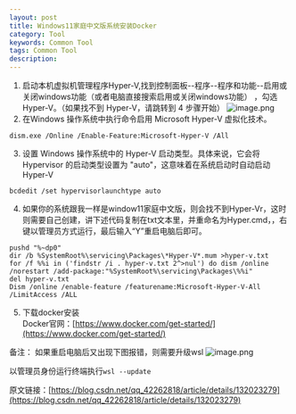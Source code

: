 ```yaml
---
layout: post
title: Windows11家庭中文版系统安装Docker
category: Tool
keywords: Common Tool
tags: Common Tool
description: 
---
```


1. 启动本机虚拟机管理程序Hyper-V,找到控制面板--程序--程序和功能--启用或关闭windows功能（或者电脑直接搜索启用或关闭windows功能） ，勾选Hyper-V。（如果找不到 Hyper-V，请跳转到 4 步骤开始）
 ![image.png](https://blog.alonesky.com/storage/article/2023/11/13/Nq053vPqS3evjIwPoEhYvDnGPK6xfBogMolxCaQQ.png)
2. 在Windows 操作系统中执行命令启用 Microsoft Hyper-V 虚拟化技术。 
```
dism.exe /Online /Enable-Feature:Microsoft-Hyper-V /All
```
3. 设置 Windows 操作系统中的 Hyper-V 启动类型。具体来说，它会将 Hypervisor 的启动类型设置为 "auto"，这意味着在系统启动时自动启动 Hyper-V
```
bcdedit /set hypervisorlaunchtype auto
```
4. 如果你的系统跟我一样是window11家庭中文版，则会找不到Hyper-Vr，这时则需要自己创建，讲下述代码复制在txt文本里，并重命名为Hyper.cmd，，右键以管理员方式运行，最后输入“Y”重启电脑后即可。
```
pushd "%~dp0"
dir /b %SystemRoot%\servicing\Packages\*Hyper-V*.mum >hyper-v.txt
for /f %%i in ('findstr /i . hyper-v.txt 2^>nul') do dism /online /norestart /add-package:"%SystemRoot%\servicing\Packages\%%i"
del hyper-v.txt
Dism /online /enable-feature /featurename:Microsoft-Hyper-V-All /LimitAccess /ALL
```
5. 下载docker安装   
 Docker官网：[https://www.docker.com/get-started/](https://www.docker.com/get-started/)

备注：
如果重启电脑后又出现下图报错，则需要升级wsl
![image.png](https://blog.alonesky.com/storage/article/2023/11/13/QvIqjsL1C9Qc0AXu7Towp8zZeSxxgpnoOpWtcHZX.png)

以管理员身份运行终端执行`wsl --update`

原文链接：[https://blog.csdn.net/qq_42262818/article/details/132023279](https://blog.csdn.net/qq_42262818/article/details/132023279)